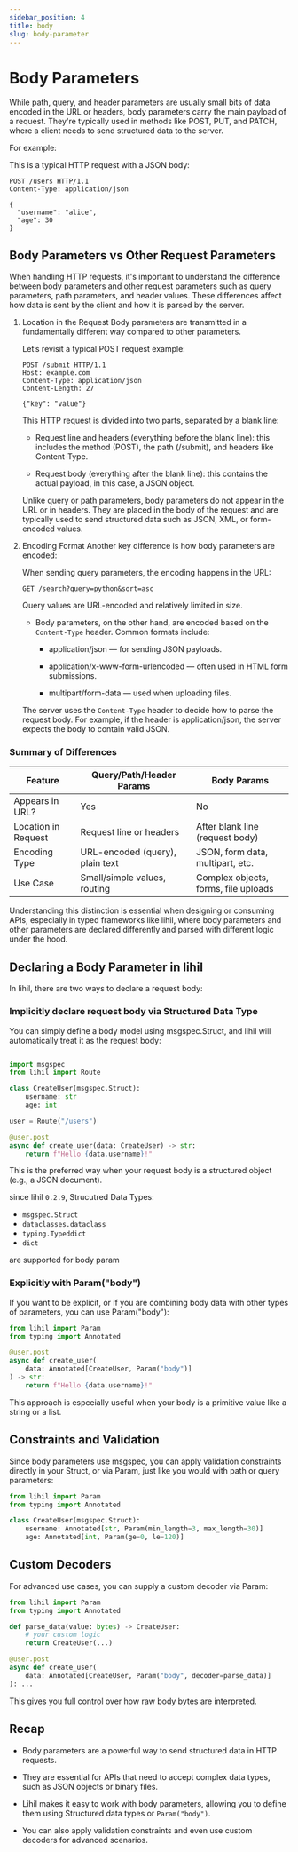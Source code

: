 ```yaml
---
sidebar_position: 4
title: body
slug: body-parameter
---
```


# Body Parameters

While path, query, and header parameters are usually small bits of data encoded in the URL or headers, body parameters carry the main payload of a request. They're typically used in methods like POST, PUT, and PATCH, where a client needs to send structured data to the server.

For example:

This is a typical HTTP request with a JSON body:

```http
POST /users HTTP/1.1
Content-Type: application/json

{
  "username": "alice",
  "age": 30
}
```

## Body Parameters vs Other Request Parameters

When handling HTTP requests, it's important to understand the difference between body parameters and other request parameters such as query parameters, path parameters, and header values. These differences affect how data is sent by the client and how it is parsed by the server.

1. Location in the Request
   Body parameters are transmitted in a fundamentally different way compared to other parameters.

   Let’s revisit a typical POST request example:

   ```http
   POST /submit HTTP/1.1
   Host: example.com
   Content-Type: application/json
   Content-Length: 27

   {"key": "value"}
   ```

   This HTTP request is divided into two parts, separated by a blank line:

   - Request line and headers (everything before the blank line): this includes the method (POST), the path (/submit), and headers like Content-Type.

   - Request body (everything after the blank line): this contains the actual payload, in this case, a JSON object.

   Unlike query or path parameters, body parameters do not appear in the URL or in headers. They are placed in the body of the request and are typically used to send structured data such as JSON, XML, or form-encoded values.

2. Encoding Format
   Another key difference is how body parameters are encoded:

   When sending query parameters, the encoding happens in the URL:

   ```http
   GET /search?query=python&sort=asc
   ```

   Query values are URL-encoded and relatively limited in size.

   - Body parameters, on the other hand, are encoded based on the `Content-Type` header. Common formats include:

     - application/json — for sending JSON payloads.

     - application/x-www-form-urlencoded — often used in HTML form submissions.

     - multipart/form-data — used when uploading files.

   The server uses the `Content-Type` header to decide how to parse the request body. For example, if the header is application/json, the server expects the body to contain valid JSON.

### Summary of Differences

| Feature             | Query/Path/Header Params        | Body Params                          |
| ------------------- | ------------------------------- | ------------------------------------ |
| Appears in URL?     | Yes                             | No                                   |
| Location in Request | Request line or headers         | After blank line (request body)      |
| Encoding Type       | URL-encoded (query), plain text | JSON, form data, multipart, etc.     |
| Use Case            | Small/simple values, routing    | Complex objects, forms, file uploads |

Understanding this distinction is essential when designing or consuming APIs, especially in typed frameworks like lihil, where body parameters and other parameters are declared differently and parsed with different logic under the hood.

## Declaring a Body Parameter in lihil

In lihil, there are two ways to declare a request body:

### Implicitly declare request body via Structured Data Type

You can simply define a body model using msgspec.Struct, and lihil will automatically treat it as the request body:

```python

import msgspec
from lihil import Route

class CreateUser(msgspec.Struct):
    username: str
    age: int

user = Route("/users")

@user.post
async def create_user(data: CreateUser) -> str:
    return f"Hello {data.username}!"
```

This is the preferred way when your request body is a structured object (e.g., a JSON document).

since lihil `0.2.9`, Strucutred Data Types:

- `msgspec.Struct`
- `dataclasses.dataclass`
- `typing.Typeddict`
- `dict`

are supported for body param

### Explicitly with Param("body")

If you want to be explicit, or if you are combining body data with other types of parameters, you can use Param("body"):

```python
from lihil import Param
from typing import Annotated

@user.post
async def create_user(
    data: Annotated[CreateUser, Param("body")]
) -> str:
    return f"Hello {data.username}!"
```

This approach is espceially useful when your body is a primitive value like a string or a list.

## Constraints and Validation

Since body parameters use msgspec, you can apply validation constraints directly in your Struct, or via Param, just like you would with path or query parameters:

```python
from lihil import Param
from typing import Annotated

class CreateUser(msgspec.Struct):
    username: Annotated[str, Param(min_length=3, max_length=30)]
    age: Annotated[int, Param(ge=0, le=120)]
```

## Custom Decoders

For advanced use cases, you can supply a custom decoder via Param:

```python
from lihil import Param
from typing import Annotated

def parse_data(value: bytes) -> CreateUser:
    # your custom logic
    return CreateUser(...)

@user.post
async def create_user(
    data: Annotated[CreateUser, Param("body", decoder=parse_data)]
): ...
```

This gives you full control over how raw body bytes are interpreted.

## Recap

- Body parameters are a powerful way to send structured data in HTTP requests.

- They are essential for APIs that need to accept complex data types, such as JSON objects or binary files.

- Lihil makes it easy to work with body parameters, allowing you to define them using Structured data types or `Param("body")`.

- You can also apply validation constraints and even use custom decoders for advanced scenarios.
